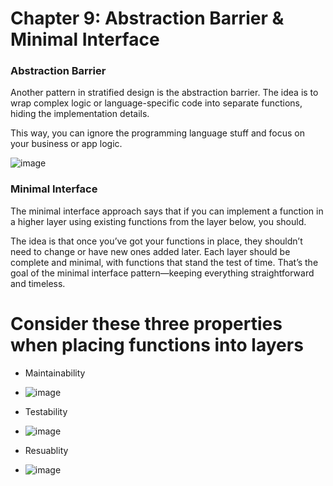 
# Chapter 9: Abstraction Barrier & Minimal Interface 

### Abstraction Barrier

Another pattern in stratified design is the abstraction barrier. The idea is to wrap complex logic or language-specific code into separate functions, hiding the implementation details.

This way, you can ignore the programming language stuff and focus on your business or app logic.


![image](https://github.com/user-attachments/assets/f1adf1f7-7b3f-433d-b769-e348824a1431)


### Minimal Interface 

The minimal interface approach says that if you can implement a function in a higher layer using existing functions from the layer below, you should.

The idea is that once you’ve got your functions in place, they shouldn’t need to change or have new ones added later. Each layer should be complete and minimal, with functions that stand the test of time. That’s the goal of the minimal interface pattern—keeping everything straightforward and timeless.
 


# Consider these three properties when placing functions into layers

 - Maintainability
 - ![image](https://github.com/user-attachments/assets/a3c05681-7fa1-447c-9a7a-19a2b9c46d8a)

 - Testability
 - ![image](https://github.com/user-attachments/assets/040301b5-e72b-481f-9dc7-a062c74ace95)

 - Resuablity
 - ![image](https://github.com/user-attachments/assets/8fc8542d-752b-40ec-b65b-3200c21e662c)


